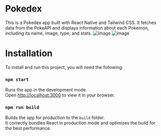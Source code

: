 # Pokedex

This is a Pokedex app built with React Native and Tailwind CSS. It fetches data from the PokeAPI and displays information about each Pokemon, including its name, image, type, and stats.
![image](https://github.com/radoslavKiryazov/PokedexReact/assets/100125411/2870088a-b430-481b-afa6-3785442ec7da)
![image](https://github.com/radoslavKiryazov/PokedexReact/assets/100125411/05c5a4ca-53c0-454f-be83-512de95a19ce)



# Installation
To install and run this project, you will need the following:

### `npm start`

Runs the app in the development mode.\
Open [http://localhost:3000](http://localhost:3000) to view it in your browser.

### `npm run build`

Builds the app for production to the `build` folder.\
It correctly bundles React in production mode and optimizes the build for the best performance.
